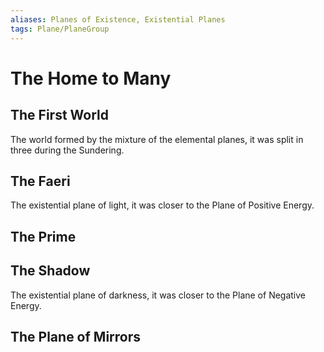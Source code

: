 ```yaml
---
aliases: Planes of Existence, Existential Planes
tags: Plane/PlaneGroup
---
```

# The Home to Many
## The First World
The world formed by the mixture of the elemental planes, it was split in three during the Sundering.
## The Faeri
The existential plane of light, it was closer to the Plane of Positive Energy.
## The Prime
## The Shadow
The existential plane of darkness, it was closer to the Plane of Negative Energy.
## The Plane of Mirrors